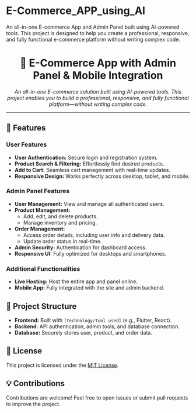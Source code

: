 # E-Commerce_APP_using_AI
An all-in-one E-commerce App and Admin Panel built using AI-powered tools. This project is designed to help you create a professional, responsive, and fully functional e-commerce platform without writing complex code.

<h1 align="center">🛒 E-Commerce App with Admin Panel & Mobile Integration</h1>

<p align="center">
  <em>An all-in-one E-commerce solution built using AI-powered tools. This project enables you to build a professional, responsive, and fully functional platform—without writing complex code.</em>
</p>

<hr />

<h2>🚀 Features</h2>

<h3>User Features</h3>
<ul>
  <li><strong>User Authentication:</strong> Secure login and registration system.</li>
  <li><strong>Product Search & Filtering:</strong> Effortlessly find desired products.</li>
  <li><strong>Add to Cart:</strong> Seamless cart management with real-time updates.</li>
  <li><strong>Responsive Design:</strong> Works perfectly across desktop, tablet, and mobile.</li>
</ul>

<h3>Admin Panel Features</h3>
<ul>
  <li><strong>User Management:</strong> View and manage all authenticated users.</li>
  <li><strong>Product Management:</strong>
    <ul>
      <li>Add, edit, and delete products.</li>
      <li>Manage inventory and pricing.</li>
    </ul>
  </li>
  <li><strong>Order Management:</strong>
    <ul>
      <li>Access order details, including user info and delivery data.</li>
      <li>Update order status in real-time.</li>
    </ul>
  </li>
  <li><strong>Admin Security:</strong> Authentication for dashboard access.</li>
  <li><strong>Responsive UI:</strong> Fully optimized for desktops and smartphones.</li>
</ul>

<h3>Additional Functionalities</h3>
<ul>
  <li><strong>Live Hosting:</strong> Host the entire app and panel online.</li>
  <li><strong>Mobile App:</strong> Fully integrated with the site and admin backend.</li>
</ul>

<h2>📂 Project Structure</h2>
<ul>
  <li><strong>Frontend:</strong> Built with <code>[technology/tool used]</code> (e.g., Flutter, React).</li>
  <li><strong>Backend:</strong> API authentication, admin tools, and database connection.</li>
  <li><strong>Database:</strong> Securely stores user, product, and order data.</li>
</ul>

<h2>📜 License</h2>
<p>
  This project is licensed under the 
  <a href="https://github.com/YOUR_USERNAME/YOUR_REPO/blob/main/LICENSE" target="_blank">MIT License</a>.
</p>

<h2>💡 Contributions</h2>
<p>
  Contributions are welcome! Feel free to open issues or submit pull requests to improve the project.
</p>
